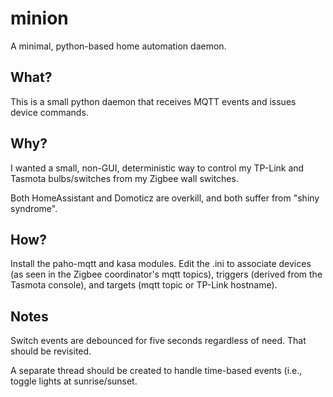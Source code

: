 # minion 
A minimal, python-based home automation daemon.

## What?
This is a small python daemon that receives MQTT events and issues device commands.

## Why?
I wanted a small, non-GUI, deterministic way to control my TP-Link and Tasmota bulbs/switches  from my Zigbee wall switches.

Both HomeAssistant and Domoticz are overkill, and both suffer from "shiny syndrome".

## How?

Install the paho-mqtt and kasa modules.  Edit the .ini to associate devices (as seen in the Zigbee coordinator's mqtt topics), triggers (derived from the Tasmota console), and targets (mqtt topic or TP-Link hostname).

## Notes

Switch events are debounced for five seconds regardless of need.  That should be revisited.

A separate thread should be created to handle time-based events (i.e., toggle lights at sunrise/sunset.
